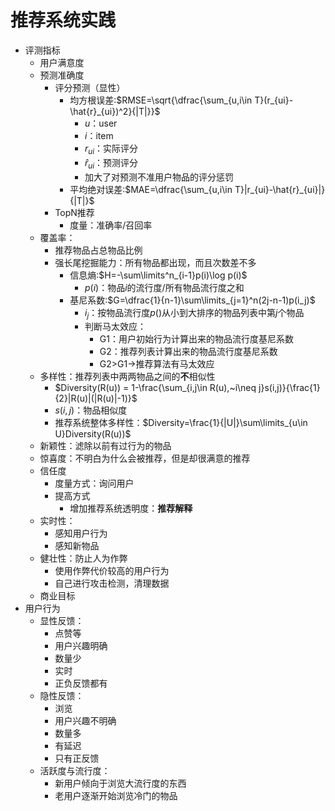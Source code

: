 # 推荐系统实践

- 评测指标
	- 用户满意度
	- 预测准确度
		- 评分预测（显性）
			- 均方根误差:$RMSE=\sqrt{\dfrac{\sum_{u,i\in T}(r_{ui}-\hat{r}_{ui})^2}{|T|}}$
				- $u$：user
				- $i$：item
				- $r_{ui}$：实际评分
				- $\hat{r}_{ui}$：预测评分
				- 加大了对预测不准用户物品的评分惩罚
			- 平均绝对误差:$MAE=\dfrac{\sum_{u,i\in T}|r_{ui}-\hat{r}_{ui}|}{|T|}$
		- TopN推荐
			- 度量：准确率/召回率
	- 覆盖率：
		- 推荐物品占总物品比例
		- 强长尾挖掘能力：所有物品都出现，而且次数差不多
			- 信息熵:$H=-\sum\limits^n_{i-1}p(i)\log p(i)$
				- $p(i)$：物品$i$的流行度/所有物品流行度之和
			- 基尼系数:$G=\dfrac{1}{n-1}\sum\limits_{j=1}^n(2j-n-1)p(i_j)$
				- $i_j$：按物品流行度$p()$从小到大排序的物品列表中第$j$个物品
				- 判断马太效应：
					- G1：用户初始行为计算出来的物品流行度基尼系数
					- G2：推荐列表计算出来的物品流行度基尼系数
					- G2>G1→推荐算法有马太效应
	- 多样性：推荐列表中两两物品之间的**不**相似性
		- $Diversity(R(u)) = 1-\frac{\sum_{i,j\in R(u),~i\neq j}s(i,j)}{\frac{1}{2}|R(u)|(|R(u)|-1)}$
		- $s(i,j)$：物品相似度
		- 推荐系统整体多样性：$Diversity=\frac{1}{|U|}\sum\limits_{u\in U}Diversity(R(u))$
	- 新颖性：滤除以前有过行为的物品
	- 惊喜度：不明白为什么会被推荐，但是却很满意的推荐
	- 信任度
		- 度量方式：询问用户
		- 提高方式
			- 增加推荐系统透明度：**推荐解释**
	- 实时性：
		- 感知用户行为
		- 感知新物品
	- 健壮性：防止人为作弊
		- 使用作弊代价较高的用户行为
		- 自己进行攻击检测，清理数据
	- 商业目标
- 用户行为
	- 显性反馈：
		- 点赞等
		- 用户兴趣明确
		- 数量少
		- 实时
		- 正负反馈都有
	- 隐性反馈：
		- 浏览
		- 用户兴趣不明确
		- 数量多
		- 有延迟
		- 只有正反馈
	- 活跃度与流行度：
		- 新用户倾向于浏览大流行度的东西
		- 老用户逐渐开始浏览冷门的物品
